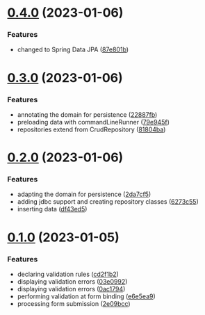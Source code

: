 # [0.4.0](https://github.com/DiegoSalas27/Spring-In-Action/compare/v0.3.0...v0.4.0) (2023-01-06)


### Features

* changed to Spring Data JPA ([87e801b](https://github.com/DiegoSalas27/Spring-In-Action/commit/87e801b90dd82da7cf312473da8823c916e79ecd))



# [0.3.0](https://github.com/DiegoSalas27/Spring-In-Action/compare/v0.2.0...v0.3.0) (2023-01-06)


### Features

* annotating the domain for persistence ([22887fb](https://github.com/DiegoSalas27/Spring-In-Action/commit/22887fba2f56e71f8be12651bf9377746dc75839))
* preloading data with commandLineRunner ([79e945f](https://github.com/DiegoSalas27/Spring-In-Action/commit/79e945f4a9954a789d90261334eae2d8b40adc32))
* repositories extend from CrudRepository ([81804ba](https://github.com/DiegoSalas27/Spring-In-Action/commit/81804ba20a1a29b8bdc58f9cd6cfca254285d96a))



# [0.2.0](https://github.com/DiegoSalas27/Spring-In-Action/compare/v0.1.0...v0.2.0) (2023-01-06)


### Features

* adapting the domain for persistence ([2da7cf5](https://github.com/DiegoSalas27/Spring-In-Action/commit/2da7cf5b3dd06de9af7fc200c998ece4b368fd88))
* adding jdbc support and creating repository classes ([6273c55](https://github.com/DiegoSalas27/Spring-In-Action/commit/6273c550a9e95f2baeb241d1cdf3ec82be99dd97))
* inserting data ([df43ed5](https://github.com/DiegoSalas27/Spring-In-Action/commit/df43ed51b2ed94b0013106a11ba4febd1bc23c7c))



# [0.1.0](https://github.com/DiegoSalas27/Spring-In-Action/compare/2e09bcce3ec0cdbb280e0330277df34c8ca193c7...v0.1.0) (2023-01-05)


### Features

* declaring validation rules ([cd2f1b2](https://github.com/DiegoSalas27/Spring-In-Action/commit/cd2f1b2f4a6f55f35fbfc04e0f52a20f38e57516))
* displaying validation errors ([03e0992](https://github.com/DiegoSalas27/Spring-In-Action/commit/03e09928d6f39f6b59e46a1862d88b1b9ceb99f0))
* displaying validation errors ([0ac1794](https://github.com/DiegoSalas27/Spring-In-Action/commit/0ac1794264d214e5cec2577b815f25b01b41a16f))
* performing validation at form binding ([e6e5ea9](https://github.com/DiegoSalas27/Spring-In-Action/commit/e6e5ea9416eeb2f0605b600ca343e69655c80782))
* processing form submission ([2e09bcc](https://github.com/DiegoSalas27/Spring-In-Action/commit/2e09bcce3ec0cdbb280e0330277df34c8ca193c7))



